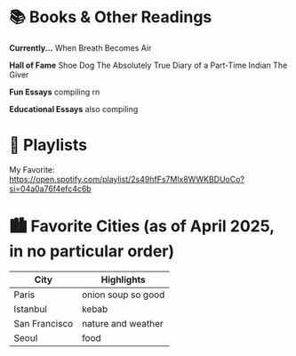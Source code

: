# 📚 Books & Other Readings
**Currently...**
When Breath Becomes Air

**Hall of Fame**
Shoe Dog
The Absolutely True Diary of a Part-Time Indian
The Giver

**Fun Essays**
compiling rn

**Educational Essays**
also compiling

# 🎵 Playlists
My Favorite: https://open.spotify.com/playlist/2s49hfFs7Mlx8WWKBDUoCo?si=04a0a76f4efc4c6b

# 🏙️ Favorite Cities (as of April 2025, in no particular order)
| City | Highlights |
| --- | --- |
| Paris | onion soup so good |
| Istanbul | kebab |
| San Francisco | nature and weather |
| Seoul | food |
